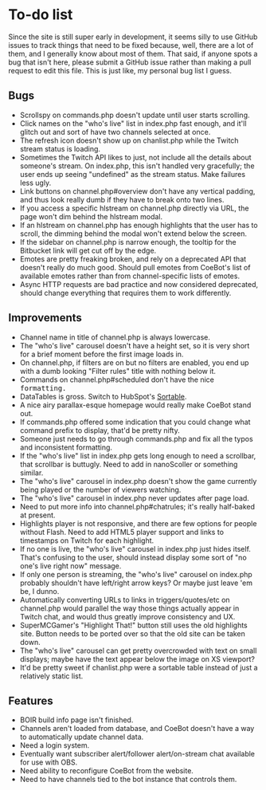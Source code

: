 # To-do list
Since the site is still super early in development, it seems silly to use GitHub issues to track things that need to be fixed because, well, there are a lot of them, and I generally know about most of them. That said, if anyone spots a bug that isn't here, please submit a GitHub issue rather than making a pull request to edit this file. This is just like, my personal bug list I guess.


## Bugs
* Scrollspy on commands.php doesn't update until user starts scrolling.
* Click names on the "who's live" list in index.php fast enough, and it'll glitch out and sort of have two channels selected at once.
* The refresh icon doesn't show up on chanlist.php while the Twitch stream status is loading.
* Sometimes the Twitch API likes to just, not include all the details about someone's stream. On index.php, this isn't handled very gracefully; the user ends up seeing "undefined" as the stream status. Make failures less ugly.
* Link buttons on channel.php#overview don't have any vertical padding, and thus look really dumb if they have to break onto two lines.
* If you access a specific hlstream on channel.php directly via URL, the page won't dim behind the hlstream modal.
* If an hlstream on channel.php has enough highlights that the user has to scroll, the dimming behind the modal won't extend below the screen.
* If the sidebar on channel.php is narrow enough, the tooltip for the Bitbucket link will get cut off by the edge.
* Emotes are pretty freaking broken, and rely on a deprecated API that doesn't really do much good. Should pull emotes from CoeBot's list of available emotes rather than from channel-specific lists of emotes.
* Async HTTP requests are bad practice and now considered deprecated, should change everything that requires them to work differently.


## Improvements
* Channel name in title of channel.php is always lowercase.
* The "who's live" carousel doesn't have a height set, so it is very short for a brief moment before the first image loads in.
* On channel.php, if filters are on but no filters are enabled, you end up with a dumb looking "Filter rules" title with nothing below it.
* Commands on channel.php#scheduled don't have the nice <kbd> formatting.
* DataTables is gross. Switch to HubSpot's [Sortable](http://github.hubspot.com/sortable/docs/welcome/).
* A nice airy parallax-esque homepage would really make CoeBot stand out.
* If commands.php offered some indication that you could change what command prefix to display, that'd be pretty nifty.
* Someone just needs to go through commands.php and fix all the typos and inconsistent formatting.
* If the "who's live" list in index.php gets long enough to need a scrollbar, that scrollbar is buttugly. Need to add in nanoScoller or something similar.
* The "who's live" carousel in index.php doesn't show the game currently being played or the number of viewers watching.
* The "who's live" carousel in index.php never updates after page load.
* Need to put more info into channel.php#chatrules; it's really half-baked at present.
* Highlights player is not responsive, and there are few options for people without Flash. Need to add HTML5 player support and links to timestamps on Twitch for each highlight.
* If no one is live, the "who's live" carousel in index.php just hides itself. That's confusing to the user, should instead display some sort of "no one's live right now" message.
* If only one person is streaming, the "who's live" carousel on index.php probably shouldn't have left/right arrow keys? Or maybe just leave 'em be, I dunno.
* Automatically converting URLs to links in triggers/quotes/etc on channel.php would parallel the way those things actually appear in Twitch chat, and would thus greatly improve consistency and UX.
* SuperMCGamer's "Highlight That!" button still uses the old highlights site. Button needs to be ported over so that the old site can be taken down.
* The "who's live" carousel can get pretty overcrowded with text on small displays; maybe have the text appear below the image on XS viewport?
* It'd be pretty sweet if chanlist.php were a sortable table instead of just a relatively static list.


## Features
* BOIR build info page isn't finished.
* Channels aren't loaded from database, and CoeBot doesn't have a way to automatically update channel data.
* Need a login system.
* Eventually want subscriber alert/follower alert/on-stream chat available for use with OBS.
* Need ability to reconfigure CoeBot from the website.
* Need to have channels tied to the bot instance that controls them.